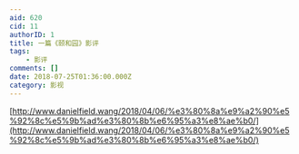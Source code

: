 ```yaml
---
aid: 620
cid: 11
authorID: 1
title: 一篇《颐和园》影评
tags:
    - 影评
comments: []
date: 2018-07-25T01:36:00.000Z
category: 影视
---
```


[http://www.danielfield.wang/2018/04/06/%e3%80%8a%e9%a2%90%e5%92%8c%e5%9b%ad%e3%80%8b%e6%95%a3%e8%ae%b0/](http://www.danielfield.wang/2018/04/06/%e3%80%8a%e9%a2%90%e5%92%8c%e5%9b%ad%e3%80%8b%e6%95%a3%e8%ae%b0/)
